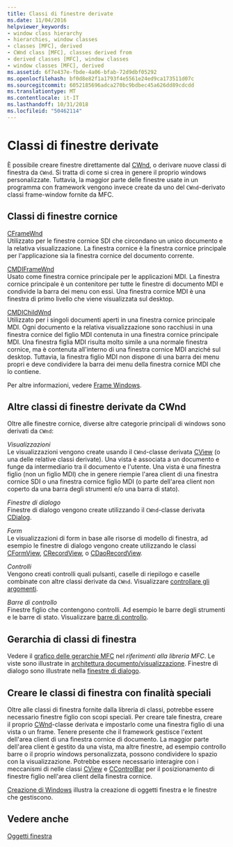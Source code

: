 ```yaml
---
title: Classi di finestre derivate
ms.date: 11/04/2016
helpviewer_keywords:
- window class hierarchy
- hierarchies, window classes
- classes [MFC], derived
- CWnd class [MFC], classes derived from
- derived classes [MFC], window classes
- window classes [MFC], derived
ms.assetid: 6f7e437e-fbde-4a06-bfab-72d9dbf05292
ms.openlocfilehash: bf0d8e82f1a1793f4e5561e24ed9ca173511d07c
ms.sourcegitcommit: 6052185696adca270bc9bdbec45a626dd89cdcdd
ms.translationtype: MT
ms.contentlocale: it-IT
ms.lasthandoff: 10/31/2018
ms.locfileid: "50462114"
---
```

# <a name="derived-window-classes"></a>Classi di finestre derivate

È possibile creare finestre direttamente dal [CWnd](../mfc/reference/cwnd-class.md), o derivare nuove classi di finestra da `CWnd`. Si tratta di come si crea in genere il proprio windows personalizzate. Tuttavia, la maggior parte delle finestre usate in un programma con framework vengono invece create da uno del `CWnd`-derivato classi frame-window fornite da MFC.

## <a name="frame-window-classes"></a>Classi di finestre cornice

[CFrameWnd](../mfc/reference/cframewnd-class.md)<br/>
Utilizzato per le finestre cornice SDI che circondano un unico documento e la relativa visualizzazione. La finestra cornice è la finestra cornice principale per l'applicazione sia la finestra cornice del documento corrente.

[CMDIFrameWnd](../mfc/reference/cmdiframewnd-class.md)<br/>
Usato come finestra cornice principale per le applicazioni MDI. La finestra cornice principale è un contenitore per tutte le finestre di documento MDI e condivide la barra dei menu con essi. Una finestra cornice MDI è una finestra di primo livello che viene visualizzata sul desktop.

[CMDIChildWnd](../mfc/reference/cmdichildwnd-class.md)<br/>
Utilizzato per i singoli documenti aperti in una finestra cornice principale MDI. Ogni documento e la relativa visualizzazione sono racchiusi in una finestra cornice del figlio MDI contenuta in una finestra cornice principale MDI. Una finestra figlia MDI risulta molto simile a una normale finestra cornice, ma è contenuta all'interno di una finestra cornice MDI anziché sul desktop. Tuttavia, la finestra figlio MDI non dispone di una barra dei menu propri e deve condividere la barra dei menu della finestra cornice MDI che lo contiene.

Per altre informazioni, vedere [Frame Windows](../mfc/frame-windows.md).

## <a name="other-window-classes-derived-from-cwnd"></a>Altre classi di finestre derivate da CWnd

Oltre alle finestre cornice, diverse altre categorie principali di windows sono derivati da `CWnd`:

*Visualizzazioni*<br/>
Le visualizzazioni vengono create usando il `CWnd`-classe derivata [CView](../mfc/reference/cview-class.md) (o una delle relative classi derivate). Una vista è associata a un documento e funge da intermediario tra il documento e l'utente. Una vista è una finestra figlio (non un figlio MDI) che in genere riempie l'area client di una finestra cornice SDI o una finestra cornice figlio MDI (o parte dell'area client non coperto da una barra degli strumenti e/o una barra di stato).

*Finestre di dialogo*<br/>
Finestre di dialogo vengono create utilizzando il `CWnd`-classe derivata [CDialog](../mfc/reference/cdialog-class.md).

*Form*<br/>
Le visualizzazioni di form in base alle risorse di modello di finestra, ad esempio le finestre di dialogo vengono create utilizzando le classi [CFormView](../mfc/reference/cformview-class.md), [CRecordView](../mfc/reference/crecordview-class.md), o [CDaoRecordView](../mfc/reference/cdaorecordview-class.md).

*Controlli*<br/>
Vengono creati controlli quali pulsanti, caselle di riepilogo e caselle combinate con altre classi derivate da `CWnd`. Visualizzare [controllare gli argomenti](../mfc/controls-mfc.md).

*Barre di controllo*<br/>
Finestre figlio che contengono controlli. Ad esempio le barre degli strumenti e le barre di stato. Visualizzare [barre di controllo](../mfc/control-bars.md).

## <a name="window-class-hierarchy"></a>Gerarchia di classi di finestra

Vedere il [grafico delle gerarchie MFC](../mfc/hierarchy-chart.md) nel *riferimenti alla libreria MFC*. Le viste sono illustrate in [architettura documento/visualizzazione](../mfc/document-view-architecture.md). Finestre di dialogo sono illustrate nella [finestre di dialogo](../mfc/dialog-boxes.md).

## <a name="creating-your-own-special-purpose-window-classes"></a>Creare le classi di finestra con finalità speciali

Oltre alle classi di finestra fornite dalla libreria di classi, potrebbe essere necessario finestre figlio con scopi speciali. Per creare tale finestra, creare il proprio [CWnd](../mfc/reference/cwnd-class.md)-classe derivata e impostarlo come una finestra figlio di una vista o un frame. Tenere presente che il framework gestisce l'extent dell'area client di una finestra cornice di documento. La maggior parte dell'area client è gestito da una vista, ma altre finestre, ad esempio controllo barre o il proprio windows personalizzata, possono condividere lo spazio con la visualizzazione. Potrebbe essere necessario interagire con i meccanismi di nelle classi [CView](../mfc/reference/cview-class.md) e [CControlBar](../mfc/reference/ccontrolbar-class.md) per il posizionamento di finestre figlio nell'area client della finestra cornice.

[Creazione di Windows](../mfc/creating-windows.md) illustra la creazione di oggetti finestra e le finestre che gestiscono.

## <a name="see-also"></a>Vedere anche

[Oggetti finestra](../mfc/window-objects.md)

